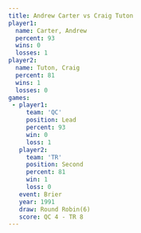 ```yaml
---
title: Andrew Carter vs Craig Tuton
player1:              
  name: Carter, Andrew
  percent: 93         
  wins: 0             
  losses: 1           
player2:              
  name: Tuton, Craig  
  percent: 81         
  wins: 1             
  losses: 0           
games:
 - player1:        
     team: 'QC'    
     position: Lead
     percent: 93   
     win: 0        
     loss: 1       
   player2:          
     team: 'TR'      
     position: Second
     percent: 81     
     win: 1          
     loss: 0         
   event: Brier        
   year: 1991          
   draw: Round Robin(6)
   score: QC 4 - TR 8  
---
```

